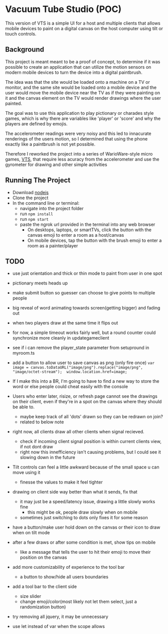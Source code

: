 Vacuum Tube Studio (POC)
=========================

This version of VTS is a simple UI for a host and multiple clients that allows mobile devices to paint on a digital canvas on the host computer using tilt or touch controls.

Background
----------
This project is meant meant to be a proof of concept,
to determine if it was possible to create an application that can utilize the motion sensors on 
modern mobile devices to turn the device into a digital paintbrush. 

The idea was that the site would be loaded onto a machine on a TV or monitor, 
and the same site would be loaded onto a mobile device and the user would move the mobile device near the TV
as if they were painting on it and the canvas element on the TV would render drawings where the user painted.

The goal was to use this application to play pictionary or charades style games, which is why there are 
variables like 'player' or 'score' and why the players are defined by emojis.

The accelerometer readings were very noisy and this led to innacurate renderings of the users motion,
so I determined that using the phone exactly like a paintbrush is not yet possible.

Therefore I reworked the project into a series of WarioWare-style micro games, [VTS](https://github.com/fpolar/VTS), that require less acuracy from the 
accelerometer and use the gyrometer for drawing and other simple activities


Running The Project
-------------------

- Download [nodejs](https://nodejs.org/en/)
- Clone the project
- In the command line or terminal:
  - navigate into the project folder
  - run `npm install`
  - run `npm start`
  - paste the ngrok url provided in the terminal into any web browser
    - On desktops, laptops, or smartTVs, click the button with the canvas emoji to enter a room as a host/canvas
    - On mobile devices, tap the button with the brush emoji to enter a room as a painter/player


TODO
-------------------
- use just orientation and thick or thin mode to paint from user in one spot

- pictionary meets heads up
- make submit button so guesser can choose to give points to multiple people
- big reveal of word animating towards screen(getting bigger) and fading out
- when two players draw at the same time it flips out
- for now, a simple timeout works fairly well, but a round counter could 
  synchronize more cleanly in updategameclient
- see if i can remove the player_state parameter from setupround in myroom.ts

- add a button to allow user to save canvas as png (only fire once)
`var image = canvas.toDataURL("image/png").replace("image/png", "image/octet-stream"); 
window.location.href=image;`

- If I make this into a BR, I'm going to have to find a new way to store the word
  or else people could cheat easily with the console

- Users who enter later, risize, or refresh page cannot see the drawings on their client, even
if they're in a spot on the canvas where they should be able to.
  - maybe keep track of all 'dots' drawn so they can be redrawn on join?
  - related to below note

- right now, all clients draw all other clients when signal recieved.
  - check if incoming client signal position is within current clients view, if not dont draw
  - right now this innefficiency isn't causing problems, but I could see it slowing down 
  in the future

- Tilt controls can feel a little awkward because of the small space u can move using it
  - finesse the values to make it feel tighter

- drawing on client side way better than what it sends, fix that 
  - it may just be a speed/latency issue, drawing a little slowly works fine
    - this might be ok, people draw slowly when on mobile
  - sometimes just switching to dots only fixes it for some reason

- have a button/make user hold down on the canvas or their icon to draw when on tilt mode

- after a few draws or after some condition is met, show tips on mobile
  - like a message that tells the user to hit their emoji to move their position on the canvas

- add more customizability of experience to the tool bar
  - a button to show/hide all users boundaries

- add a tool bar to the client side
  - size slider
  - change emoji/color(most likely not let them select, just a randomization button)

- try removing all jquery, it may be unnecessary

- use let instead of var when the scope allows
